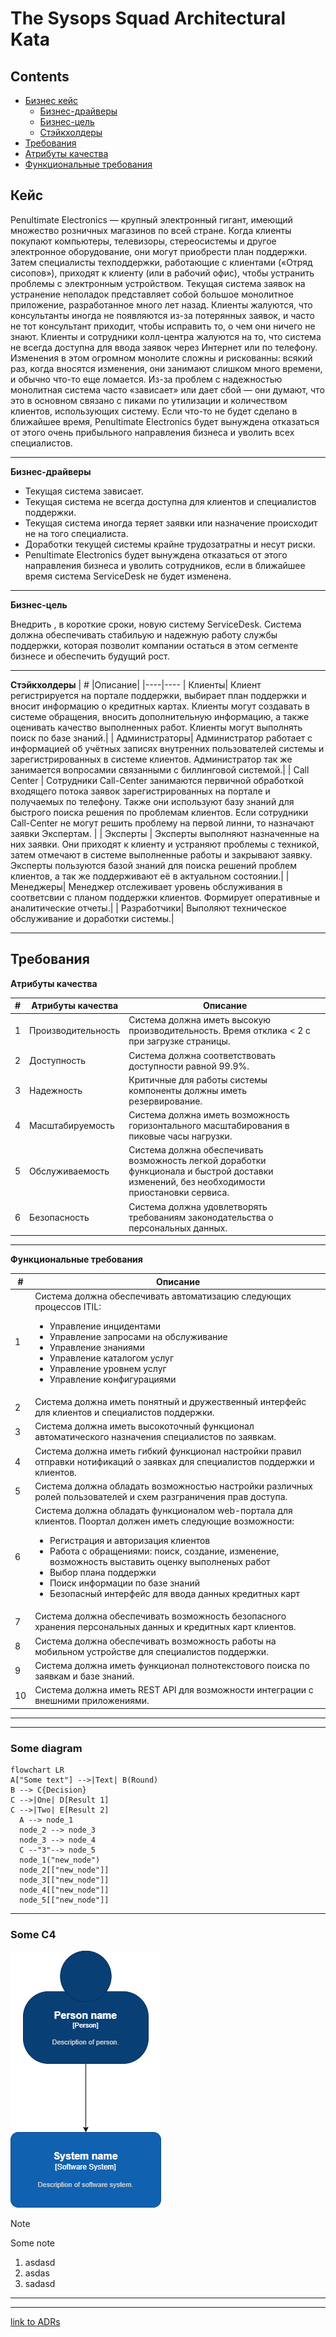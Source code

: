 # The Sysops Squad Architectural Kata

## Contents

- [Бизнес кейс](#Кейс)  
  - [Бизнес-драйверы](#Бизнес-драйверы)
  - [Бизнес-цель](#Бизнес-цельs)
  - [Стэйкхолдеры](#Стэйкхолдеры)
- [Требования](#Требования)  
- [Атрибуты качества](#Атрибуты-качества)
- [Функциональные требования](#функциональные-требования)  


## Кейс

Penultimate Electronics — крупный электронный гигант, имеющий множество розничных
магазинов по всей стране. Когда клиенты покупают компьютеры, телевизоры, стереосистемы
и другое электронное оборудование, они могут приобрести план поддержки. Затем
специалисты техподдержки, работающие с клиентами («Отряд сисопов»), приходят к клиенту
(или в рабочий офис), чтобы устранить проблемы с электронным устройством.
Текущая система заявок на устранение неполадок представляет собой большое монолитное
приложение, разработанное много лет назад. Клиенты жалуются, что консультанты иногда не
появляются из-за потерянных заявок, и часто не тот консультант приходит, чтобы исправить
то, о чем они ничего не знают. Клиенты и сотрудники колл-центра жалуются на то, что система
не всегда доступна для ввода заявок через Интернет или по телефону. Изменения в этом
огромном монолите сложны и рискованны: всякий раз, когда вносятся изменения, они
занимают слишком много времени, и обычно что-то еще ломается. Из-за проблем с
надежностью монолитная система часто «зависает» или дает сбой — они думают, что это в
основном связано с пиками по утилизации и количеством клиентов, использующих систему.
Если что-то не будет сделано в ближайшее время, Penultimate Electronics будет вынуждена
отказаться от этого очень прибыльного направления бизнеса и уволить всех специалистов.

---

**Бизнес-драйверы**

* Текущая система зависает.
* Текущая система не всегда доступна для клиентов и специалистов поддержки.
* Текущая система иногда теряет заявки или назначение происходит не на того специалиста.
* Доработки текущей системы крайне трудозатратны и несут риски.
* Penultimate Electronics будет вынуждена отказаться от этого направления бизнеса и уволить сотрудников, если в ближайшее время система ServiceDesk не будет изменена.

---

**Бизнес-цель**

Внедрить , в короткие сроки, новую систему ServiceDesk. Система должна обеспечивать стабильую и надежную работу службы поддержки, которая позволит компании остаться в этом сегменте бизнесе и обеспечить будущий рост.

---
**Стэйкхолдеры**
| # |Описание|
|----|----
| Клиенты| Клиент регистрируется на портале поддержки, выбирает план поддержки и вносит информацию о кредитных картах. Клиенты могут создавать в системе обращения, вносить дополнительную информацию, а также оценивать качество выполненных работ. Клиенты могут выполнять поиск по базе знаний.|
| Администраторы| Администратор работает с информацией об учётных записях внутренних пользователей системы и зарегистрированных в системе клиентов. Администратор так же занимается вопросамии связанными с биллинговой системой.|
| Call Center | Сотрудники Call-Center  занимаются первичной обработкой входящего потока заявок зарегистрированных на портале и получаемых по телефону. Также они используют базу знаний для быстрого поиска решения по проблемам клиентов. Если сотрудники Call-Center  не могут решить проблему на первой линни, то назначают заявки Экспертам. |
| Эксперты | Эксперты выполняют назначенные на них заявки. Они приходят к клиенту и устраняют проблемы с техникой, затем отмечают в системе выполненные работы и закрывают заявку. Эксперты пользуются базой знаний для поиска решений проблем клиентов, а так же поддерживают её в актуальном состоянии.|
| Менеджеры| Менеджер отслеживает уровень обслуживания в соответсвии с планом поддержки клиентов.  Формирует оперативные и аналитические отчеты.|
| Разработчики| Выполяют техническое обслуживание и доработки системы.|

---
## Требования

**Атрибуты качества**

| # |Атрибуты качества| Описание|
|----|----|----|
| 1 |Производительность|Система должна иметь высокую производительность. Время отклика < 2 с при загрузке страницы.
| 2 |Доступность|Система должна соответствовать доступности равной 99.9%. 
| 3 |Надежность|Критичные для работы системы компоненты  должны иметь резервирование.
| 4 |Масштабируемость|Система должна иметь возможность горизонтального масштабирования в пиковые часы нагрузки.
| 5 |Обслуживаемость|Система должна обеспечивать возможность легкой доработки функционала и быстрой доставки изменений, без необходимости приостановки сервиса.
| 6 |Безопасность|Система должна удовлетворять требованиям законодательства о персональных данных.

---

**Функциональные требования**

| # | Описание |
| ------- | ------- |
| 1 | Система должна обеспечивать автоматизацию следующих процессов ITIL: <ul><li>Управление инцидентами</li><li>Управление запросами на обслуживание</li><li>Управление знаниями</li><li>Управление каталогом услуг</li><li>Управление уровнем услуг</li><li>Управление конфигурациями</li></ul>
| 2 | Система должна иметь понятный и дружественный интерфейс для клиентов и специалистов поддержки.
| 3 | Система должна иметь высокоточный функционал автоматического назначения специалистов по заявкам.
| 4 | Система должна иметь гибкий функционал настройки правил отправки нотификаций о заявках для специалистов поддержки и клиентов.
| 5 | Система должна обладать возможностью настройки различных ролей пользователей и схем разграничения прав доступа.
| 6 | Система должна обладать функционалом web-портала для клиентов. Поортал должен иметь следующие возможности: <ul><li>Регистрация и авторизация клиентов</li><li>Работа с обращениями: поиск, создание, изменение, возможность выставить оценку выполненых работ</li><li>Выбор плана поддержки</li><li>Поиск информации по базе знаний</li><li>Безопасный интерфейс для ввода данных кредитных карт</li></ul>
| 7 | Система должна обеспечивать возможность безопасного хранения персональных данных и кредитных карт клиентов.
| 8 | Система должна обеспечивать возможность работы на мобильном устройстве для специалистов поддержки.
| 9 | Система должна иметь функционал полнотекстового поиска по заявкам и базе знаний.
| 10 | Система должна иметь REST API для возможности интеграции с внешними приложениями. 

---

---

### Some diagram

```mermaid
flowchart LR
A["Some text"] -->|Text| B(Round)
B --> C{Decision}
C -->|One| D[Result 1]
C -->|Two| E[Result 2]
  A --> node_1
  node_2 --> node_3
  node_3 --> node_4
  C --"3"--> node_5
  node_1("new_node")
  node_2[["new_node"]]
  node_3[["new_node"]]
  node_4[["new_node"]]
  node_5[["new_node"]]
```

---

### Some C4

![Current C4](diagrams/C4.drawio.png)

> [!NOTE]
> Some note

1. asdasd
2. asdas
3. sadasd

---

---

[link to ADRs](ADRs/09_architecture_decisions.md)

